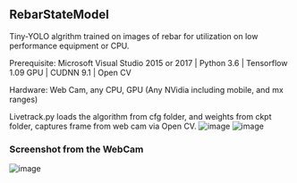 ## RebarStateModel
Tiny-YOLO algrithm trained on images of rebar for utilization on low performance equipment or CPU.

Prerequisite: Microsoft Visual Studio 2015 or 2017 | Python 3.6 | Tensorflow 1.09 GPU | CUDNN 9.1 | Open CV 

Hardware: Web Cam, any CPU, GPU (Any NVidia including mobile, and mx ranges)

Livetrack.py loads the algorithm from cfg folder, and weights from ckpt folder, captures frame from web cam via Open CV.
![image](https://user-images.githubusercontent.com/30218570/156555893-d7597153-bdf3-49bc-953d-812aec7a3387.png)
![image](https://user-images.githubusercontent.com/30218570/156555927-136d74f8-6a39-4097-a0b5-0cbb48948e28.png)

### Screenshot from the WebCam
![image](https://user-images.githubusercontent.com/30218570/156556117-6600c643-7959-49b9-9a95-a070e1ed56a1.png)
